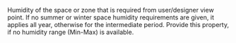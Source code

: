 ﻿Humidity of the space or zone that is required from user/designer view point.  If no summer or winter space humidity requirements are given, it applies all year, otherwise for the intermediate period. Provide this property, if no humidity range (Min-Max) is available.
